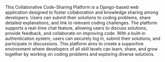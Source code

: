 This Collaborative Code-Sharing Platform is a Django-based web application designed to foster collaboration and knowledge sharing among developers. Users can submit their 
solutions to coding problems, share detailed explanations, and link to relevant coding challenges. The platform supports a real-time chat feature, allowing users to discuss 
solutions, provide feedback, and collaborate on improving code. With a built-in authentication system, users can securely log in, submit their solutions, and participate in discussions.
This platform aims to create a supportive environment where developers of all skill levels can learn, share, and grow together by working on coding problems and exploring diverse solutions.

